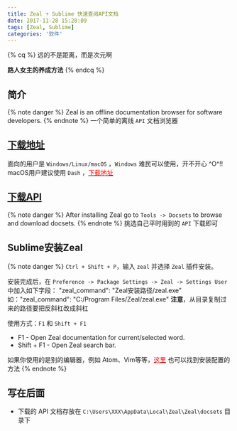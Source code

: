 ```yaml
---
title: Zeal + Sublime 快速查阅API文档
date: 2017-11-28 15:28:09
tags: [Zeal, Sublime]
categories: '软件'
---
```



{% cq %}
远的不是距离，而是次元啊

**路人女主的养成方法**
{% endcq %}

<!-- more -->



简介
---

{% note danger %}
Zeal is an offline documentation browser for software developers.
{% endnote %}
一个简单的离线 `API` 文档浏览器



[下载地址](https://zealdocs.org/)
---

面向的用户是 `Windows/Linux/macOS` ，`Windows` 难民可以使用，开不开心 ^O^!!
macOS用户建议使用 `Dash` ，[<span style="color: red;">下载地址</span>](https://kapeli.com/dash)



[下载API](https://zealdocs.org/usage.html)
---

{% note danger %}
After installing Zeal go to `Tools -> Docsets` to browse and download docsets.
{% endnote %}
挑选自己平时用到的 `API` 下载即可



Sublime安装Zeal
---
{% note danger %}
`Ctrl + Shift + P`，输入 `zeal` 并选择 `Zeal` 插件安装。

安装完成后，在 `Preference -> Package Settings -> Zeal -> Settings User` 中加入如下字段：
"zeal_command": "Zeal安装路径/zeal.exe"
如："zeal_command": "C:/Program Files/Zeal/zeal.exe"
**注意**，从目录复制过来的路径要把反斜杠改成斜杠

使用方式：`F1` 和 `Shift + F1`
- F1 - Open Zeal documentation for current/selected word.
- Shift + F1 - Open Zeal search bar. 

如果你使用的是别的编辑器，例如 Atom、Vim等等，[<span style="color: red;">这里</span>](https://zealdocs.org/usage.html) 也可以找到安装配置的方法
{% endnote %}


写在后面
---

- 下载的 API 文档存放在 `C:\Users\XXX\AppData\Local\Zeal\Zeal\docsets` 目录下
